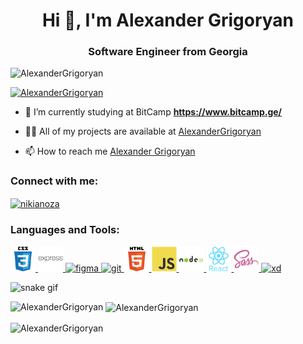 <h1 align="center">Hi 👋, I'm Alexander Grigoryan</h1>
<h3 align="center">Software Engineer from Georgia</h3>

<p align="left"> <img src="https://komarev.com/ghpvc/?username=AlexanderGrigoryanli&label=Profile%20views&color=3f5427&style=plastic" alt="AlexanderGrigoryan" /> </p>

<p align="left"> <a href="https://github.com/ryo-ma/github-profile-trophy"><img src="https://github-profile-trophy.vercel.app/?username=AlexanderGrigoryan" alt="AlexanderGrigoryan" /></a> </p>

- 🌱 I’m currently studying at BitCamp **https://www.bitcamp.ge/**

- 👨‍💻 All of my projects are available at [AlexanderGrigoryan](https://github.com/AlexanderGrigoryan)

- 📫 How to reach me [Alexander Grigoryan](https://www.linkedin.com/in/alexander-grigoryan/)

<h3 align="left">Connect with me:</h3>
<p align="left">
<a href="https://www.linkedin.com/in/nika-nozadze-67b62a210/" target="blank"><img align="center" src="https://raw.githubusercontent.com/rahuldkjain/github-profile-readme-generator/master/src/images/icons/Social/linked-in-alt.svg" alt="nikianoza" height="30" width="40" /></a>


<h3 align="left">Languages and Tools:</h3>
<p align="left"> <a href="https://www.w3schools.com/css/" target="_blank" rel="noreferrer"> <img src="https://raw.githubusercontent.com/devicons/devicon/master/icons/css3/css3-original-wordmark.svg" alt="css3" width="40" height="40"/> </a> <a href="https://expressjs.com" target="_blank" rel="noreferrer"> <img src="https://raw.githubusercontent.com/devicons/devicon/master/icons/express/express-original-wordmark.svg" alt="express" width="40" height="40"/> </a> <a href="https://www.figma.com/" target="_blank" rel="noreferrer"> <img src="https://www.vectorlogo.zone/logos/figma/figma-icon.svg" alt="figma" width="40" height="40"/> </a> <a href="https://git-scm.com/" target="_blank" rel="noreferrer"> <img src="https://www.vectorlogo.zone/logos/git-scm/git-scm-icon.svg" alt="git" width="40" height="40"/> </a>  <a href="https://www.w3.org/html/" target="_blank" rel="noreferrer"> <img src="https://raw.githubusercontent.com/devicons/devicon/master/icons/html5/html5-original-wordmark.svg" alt="html5" width="40" height="40"/> </a> <a href="https://developer.mozilla.org/en-US/docs/Web/JavaScript" target="_blank" rel="noreferrer"> <img src="https://raw.githubusercontent.com/devicons/devicon/master/icons/javascript/javascript-original.svg" alt="javascript" width="40" height="40"/> </a>  <a href="https://nodejs.org" target="_blank" rel="noreferrer"> <img src="https://raw.githubusercontent.com/devicons/devicon/master/icons/nodejs/nodejs-original-wordmark.svg" alt="nodejs" width="40" height="40"/> </a> <a href="https://reactjs.org/" target="_blank" rel="noreferrer"> <img src="https://raw.githubusercontent.com/devicons/devicon/master/icons/react/react-original-wordmark.svg" alt="react" width="40" height="40"/> </a> <a href="https://sass-lang.com" target="_blank" rel="noreferrer"> <img src="https://raw.githubusercontent.com/devicons/devicon/master/icons/sass/sass-original.svg" alt="sass" width="40" height="40"/> </a>  <a href="https://www.adobe.com/products/xd.html" target="_blank" rel="noreferrer"> <img src="https://cdn.worldvectorlogo.com/logos/adobe-xd.svg" alt="xd" width="40" height="40"/> </a> </p>

![snake gif](https://github.com/AlexanderGrigoryan/AlexanderGrigoryan/blob/output/github-contribution-grid-snake.gif)

<p><img align="left" src="https://github-readme-stats.vercel.app/api/top-langs?username=AlexanderGrigoryan&show_icons=true&theme=dark&text_color=FFFFFF&locale=en&layout=compact" alt="AlexanderGrigoryan" /></p>

<p>&nbsp;<img align="center" src="https://github-readme-stats.vercel.app/api?username=AlexanderGrigoryan&show_icons=true&theme=dark&text_color=FFFFFF&locale=en" alt="AlexanderGrigoryan" /></p>

<p><img align="center" src="https://github-readme-streak-stats.herokuapp.com/?user=AlexanderGrigoryan&" alt="AlexanderGrigoryan" /></p>

